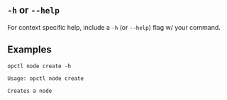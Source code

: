 ## `-h` or `--help`

For context specific help, include a `-h` (or `--help`) flag w/ your
command.

## Examples

```shell
opctl node create -h

Usage: opctl node create

Creates a node
```
